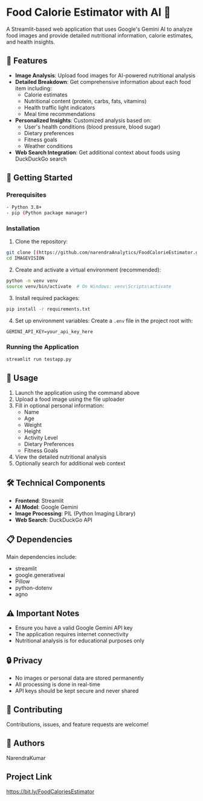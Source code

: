 # Food Calorie Estimator with AI 🥗

A Streamlit-based web application that uses Google's Gemini AI to analyze food images and provide detailed nutritional information, calorie estimates, and health insights.

## 🌟 Features

- **Image Analysis**: Upload food images for AI-powered nutritional analysis
- **Detailed Breakdown**: Get comprehensive information about each food item including:
  - Calorie estimates
  - Nutritional content (protein, carbs, fats, vitamins)
  - Health traffic light indicators
  - Meal time recommendations
- **Personalized Insights**: Customized analysis based on:
  - User's health conditions (blood pressure, blood sugar)
  - Dietary preferences
  - Fitness goals
  - Weather conditions
- **Web Search Integration**: Get additional context about foods using DuckDuckGo search


## 🚀 Getting Started

### Prerequisites

```bash
- Python 3.8+
- pip (Python package manager)
```

### Installation

1. Clone the repository:
```bash
git clone [(https://github.com/narendraAnalytics/FoodCalorieEstimator.git)]
cd IMAGEVISION
```

2. Create and activate a virtual environment (recommended):
```bash
python -m venv venv
source venv/bin/activate  # On Windows: venv\Scripts\activate
```

3. Install required packages:
```bash
pip install -r requirements.txt
```

4. Set up environment variables:
Create a `.env` file in the project root with:
```
GEMINI_API_KEY=your_api_key_here
```

### Running the Application

```bash
streamlit run testapp.py
```

## 📝 Usage

1. Launch the application using the command above
2. Upload a food image using the file uploader
3. Fill in optional personal information:
   - Name
   - Age
   - Weight
   - Height
   - Activity Level
   - Dietary Preferences
   - Fitness Goals
4. View the detailed nutritional analysis
5. Optionally search for additional web context

## 🛠️ Technical Components

- **Frontend**: Streamlit
- **AI Model**: Google Gemini
- **Image Processing**: PIL (Python Imaging Library)
- **Web Search**: DuckDuckGo API


## 📋 Dependencies

Main dependencies include:
- streamlit
- google.generativeai
- Pillow
- python-dotenv
- agno


## ⚠️ Important Notes

- Ensure you have a valid Google Gemini API key
- The application requires internet connectivity
- Nutritional analysis is for educational purposes only

## 🔒 Privacy

- No images or personal data are stored permanently
- All processing is done in real-time
- API keys should be kept secure and never shared



## 🤝 Contributing

Contributions, issues, and feature requests are welcome!

## 👥 Authors

NarendraKumar

## Project Link
https://bit.ly/FoodCaloriesEstimator

